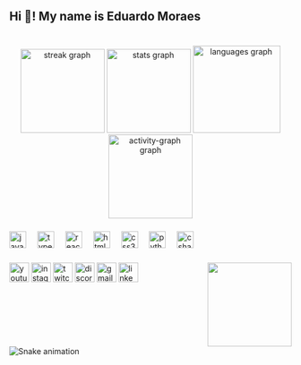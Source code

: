 <h2 align="left">Hi 👋! My name is Eduardo Moraes</h2>

###

<br clear="both">

<div align="center">
  <img src="https://streak-stats.demolab.com?user=EduardoMoraes&locale=pt-br&mode=weekly&theme=tokyonight&hide_border=true&border_radius=9" height="150" alt="streak graph"  />
  <img src="https://github-readme-stats.vercel.app/api?username=EduardoMoraes&hide_title=false&hide_rank=false&show_icons=true&include_all_commits=true&count_private=true&disable_animations=false&theme=tokyonight&locale=pt-br&hide_border=false&custom_title=Estat%C3%ADstica" height="150" alt="stats graph"  />
  <img src="https://github-readme-stats.vercel.app/api/top-langs?username=EduardoMoraes&locale=pt-br&hide_title=false&layout=compact&card_width=320&langs_count=5&theme=tokyonight&hide_border=false&custom_title=Linguagens%20mais%20usadas" height="156" alt="languages graph"  />
  <img src="https://github-readme-activity-graph.vercel.app/graph?username=EduardoMoraes&area=false&theme=tokyo-night" height="150" alt="activity-graph graph"  />
</div>

###

<div align="left">
  <img src="https://cdn.jsdelivr.net/gh/devicons/devicon/icons/javascript/javascript-original.svg" height="30" alt="javascript logo"  />
  <img width="12" />
  <img src="https://cdn.jsdelivr.net/gh/devicons/devicon/icons/typescript/typescript-original.svg" height="30" alt="typescript logo"  />
  <img width="12" />
  <img src="https://cdn.jsdelivr.net/gh/devicons/devicon/icons/react/react-original.svg" height="30" alt="react logo"  />
  <img width="12" />
  <img src="https://cdn.jsdelivr.net/gh/devicons/devicon/icons/html5/html5-original.svg" height="30" alt="html5 logo"  />
  <img width="12" />
  <img src="https://cdn.jsdelivr.net/gh/devicons/devicon/icons/css3/css3-original.svg" height="30" alt="css3 logo"  />
  <img width="12" />
  <img src="https://cdn.jsdelivr.net/gh/devicons/devicon/icons/python/python-original.svg" height="30" alt="python logo"  />
  <img width="12" />
  <img src="https://cdn.jsdelivr.net/gh/devicons/devicon/icons/csharp/csharp-original.svg" height="30" alt="csharp logo"  />
</div>

###

<img align="right" height="150" src="https://images-wixmp-ed30a86b8c4ca887773594c2.wixmp.com/f/b1b05e88-1284-4523-9f55-09d199c58828/dfov4st-05d4dd59-299f-48e0-a657-f6e6f1b6049e.gif?token=eyJ0eXAiOiJKV1QiLCJhbGciOiJIUzI1NiJ9.eyJzdWIiOiJ1cm46YXBwOjdlMGQxODg5ODIyNjQzNzNhNWYwZDQxNWVhMGQyNmUwIiwiaXNzIjoidXJuOmFwcDo3ZTBkMTg4OTgyMjY0MzczYTVmMGQ0MTVlYTBkMjZlMCIsIm9iaiI6W1t7InBhdGgiOiJcL2ZcL2IxYjA1ZTg4LTEyODQtNDUyMy05ZjU1LTA5ZDE5OWM1ODgyOFwvZGZvdjRzdC0wNWQ0ZGQ1OS0yOTlmLTQ4ZTAtYTY1Ny1mNmU2ZjFiNjA0OWUuZ2lmIn1dXSwiYXVkIjpbInVybjpzZXJ2aWNlOmZpbGUuZG93bmxvYWQiXX0.5N2Zxc9EOpEPnuCAXnWoU2WgPmyti4iQJb7hMGfvD8A"  />

###

<div align="left">
  <img src="https://img.shields.io/static/v1?message=Youtube&logo=youtube&label=&color=FF0000&logoColor=white&labelColor=&style=for-the-badge" height="35" alt="youtube logo"  />
  <img src="https://img.shields.io/static/v1?message=Instagram&logo=instagram&label=&color=E4405F&logoColor=white&labelColor=&style=for-the-badge" height="35" alt="instagram logo"  />
  <img src="https://img.shields.io/static/v1?message=Twitch&logo=twitch&label=&color=9146FF&logoColor=white&labelColor=&style=for-the-badge" height="35" alt="twitch logo"  />
  <img src="https://img.shields.io/static/v1?message=Discord&logo=discord&label=&color=7289DA&logoColor=white&labelColor=&style=for-the-badge" height="35" alt="discord logo"  />
  <img src="https://img.shields.io/static/v1?message=Gmail&logo=gmail&label=&color=D14836&logoColor=white&labelColor=&style=for-the-badge" height="35" alt="gmail logo"  />
  <img src="https://img.shields.io/static/v1?message=LinkedIn&logo=linkedin&label=&color=0077B5&logoColor=white&labelColor=&style=for-the-badge" height="35" alt="linkedin logo"  />
</div>

###

<br clear="both">

<img src="https://raw.githubusercontent.com/EduardoMoraes/EduardoMoraes/output/snake.svg" alt="Snake animation" />

###
